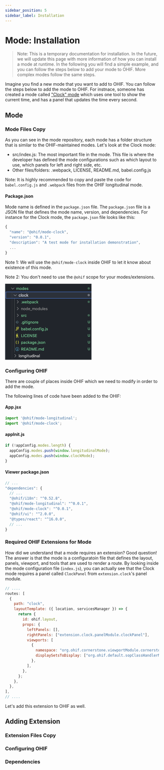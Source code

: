 ```yaml
---
sidebar_position: 5
sidebar_label: Installation
---
```


# Mode: Installation

> Note: This is a temporary documentation for installation. In the future, we
> will update this page with more information of how you can install a mode at
> runtime. In the following you will find a simple example, and you can follow
> the steps below to add your mode to OHIF. More complex modes follow the same
> steps.

Imagine you find a new mode that you want to add to OHIF. You can follow the
steps below to add the mode to OHIF. For instnace, someone has created a mode
called ["Clock" mode](https://github.com/sedghi/OHIF-mode-clock) which uses one
tool to show the current time, and has a panel that updates the time every
second.

## Mode

### Mode Files Copy

As you can see in the mode repository, each mode has a folder structure that is
similar to the OHIF-maintained modes. Let's look at the Clock mode:

- src/index.js: The most important file in the mode. This file is where the
  developer has defined the mode configurations such as which layout to use,
  which panels for left and right side, etc.
- Other files/folders: .webpack, LICENSE, README.md, babel.config.js

Note: It is highly recommended to copy and paste the code for `babel.config.js`
and `.webpack` files from the OHIF longitudinal mode.

#### Package.json

Mode name is defined in the `package.json` file. The `package.json` file is a
JSON file that defines the mode name, version, and dependencies. For instance
for the Clock mode, the `package.json` file looks like this:

```js {2} title="clockMode/package.json"
{
  "name": "@ohif/mode-clock",
  "version": "0.0.1",
  "description": "A test mode for installation demonstration",
  ...
}
```

Note 1: We will use the `@ohif/mode-clock` inside OHIF to let it know about
existence of this mode.

Note 2: You don't need to use the `@ohif` scope for your modes/extensions.

![Clock Mode](../../assets/img/clockMode-file.png)

### Configuring OHIF

There are couple of places inside OHIF which we need to modify in order to add
the mode.

The following lines of code have been added to the OHIF:

#### App.jsx

```js {2} title="Viewers/platform/viewer/src/App.jsx"
import '@ohif/mode-longitudinal';
import '@ohif/mode-clock';
```

#### appInit.js

```js {3} title="Viewers/platform/viewer/src/appInit.js"
if (!appConfig.modes.length) {
  appConfig.modes.push(window.longitudinalMode);
  appConfig.modes.push(window.clockMode);
}
```

#### Viewer package.json

```js {6} titl="Viewers/platform/viewer/package.json"
// ...
"dependencies": {
  // ...
  "@ohif/i18n": "^0.52.8",
  "@ohif/mode-longitudinal": "^0.0.1",
  "@ohif/mode-clock": "^0.0.1",
  "@ohif/ui": "^2.0.0",
  "@types/react": "^16.0.0",
  // ...
}
```

### Required OHIF Extensions for Mode

How did we understand that a mode requires an extension? Good question! The
answer is that the mode is a configuratoin file that defines the layout, panels,
viewport, and tools that are used to render a route. By looking inside the mode
configuration file (`index.js`), you can actually see that the Clock mode
requires a panel called `ClockPanel` from `extension.clock`'s panel module.

```js {10} title="clockMode/src/index.js"
// ....
routes: [
  {
    path: "clock",
    layoutTemplate: ({ location, servicesManager }) => {
      return {
        id: ohif.layout,
        props: {
          leftPanels: [],
          rightPanels: ["extension.clock.panelModule.clockPanel"],
          viewports: [
            {
              namespace: "org.ohif.cornerstone.viewportModule.cornerstone",
              displaySetsToDisplay: ["org.ohif.default.sopClassHandlerModule.stack"],
            },
          ],
        },
      };
    },
  },
],
// ....
```

Let's add this extension to OHIF as well.

## Adding Extension

### Extension Files Copy

### Configuring OHIF

### Dependencies
